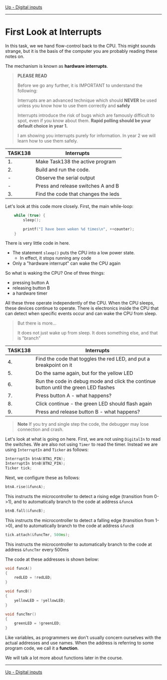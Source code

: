 [Up - Digital inputs](Digital_Inputs_1.md)

--- 

# First Look at Interrupts
In this task, we we hand flow-control back to the CPU. This might sounds strange, but it is the basis of the computer you are probably reading these notes on.

The mechanism is known as **hardware interrupts**. 

> **PLEASE READ**
>
> Before we go any further, it is IMPORTANT to understand the following:
>
> Interrupts are an advanced technique which should **NEVER** be used unless you know how to use them correctly and **safely**
>
> Interrupts introduce the risk of bugs which are famously difficult to spot, even if you know about them. **Rapid polling should be your default choice in year 1.**
>
> I am showing you interrupts purely for information. In year 2 we will learn how to use them safely.

| TASK138 | Interrupts |
| --- | --- |
| 1. | Make Task138 the active program |
| 2. | Build and run the code. |
| -  | Observe the serial output |
| -  | Press and release switches A and B |
| 3. | Find the code that changes the leds |

Let's look at this code more closely.  First, the main while-loop:

```C++
    while (true) {
        sleep();

        printf("I have been woken %d times\n", ++counter);
    }
```

There is very little code in here. 

* The statement `sleep()` puts the CPU into a low power state.
    * In effect, it stops running any code
* Only a "hardware interrupt" can wake the CPU again

So what is waking the CPU? One of three things:

* pressing button A
* releasing button B
* a hardware timer

All these three operate independently of the CPU. When the CPU sleeps, these devices continue to operate. There is electronics inside the CPU that can detect when specific events occur and can wake the CPU from sleep.

> But there is more...
> 
> It does not just wake up from sleep. It does something else, and that is "branch"


| TASK138 | Interrupts |
| --- | --- |
| 4. | Find the code that toggles the red LED, and put a breakpoint on it |
| 5. | Do the same again, but for the yellow LED |
| 6. | Run the code in debug mode and click the continue button until the green LED flashes |
| 7. | Press button A - what happens? |
| 8. | Click continue - the green LED should flash again |
| 9. | Press and release button B - what happens? |

> **Note** If you try and single step the code, the debugger may lose connection and crash.

Let's look at what is going on here. First, we are not using `DigitalIn` to read the switches. We are also not using `Timer` to read the timer. Instead we are using `InterruptIn` and `Ticker` as follows:

```C++
InterruptIn btnA(BTN1_PIN);
InterruptIn btnB(BTN2_PIN);
Ticker tick;
```

Next, we configure these as follows:

```C++
btnA.rise(&funcA);
```
This instructs the microcontroller to detect a rising edge (transition from 0->1), and to automatically branch to the code at address `&funcA` 

```C++
btnB.fall(&funcB);
```
This instructs the microcontroller to detect a falling edge (transition from 1->0), and to automatically branch to the code at address `&funcB` 

```C++
tick.attach(&funcTmr, 500ms);
```
This instructs the microcontroller to automatically branch to the code at address `&funcTmr` every 500ms 

The code at these addresses is shown below:

```C++
void funcA()
{
    redLED = !redLED;
}

void funcB()
{
    yellowLED = !yellowLED;
}

void funcTmr()
{
    greenLED = !greenLED;
}
```

Like variables, as programmers we don't usually concern ourselves with the actual addresses and use names. When the address is referring to some program code, we call it a **function**.

We will talk a lot more about functions later in the course.

---

[Up - Digital inputs](Digital_Inputs_1.md)




